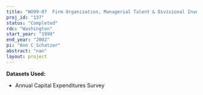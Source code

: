 ```yaml
---
title: "WO99-07  Firm Organization, Managerial Talent & Divisional Investment"
proj_id: "137"
status: "Completed"
rdc: "Washington"
start_year: "1999"
end_year: "2002"
pi: "Ann C Schatzer"
abstract: "nan"
layout: project
---
```


**Datasets Used:**

  - Annual Capital Expenditures Survey 

